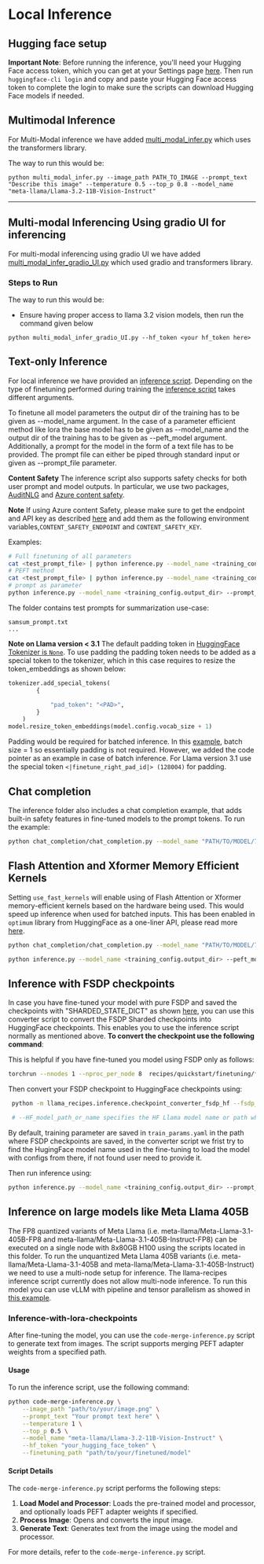 # Local Inference

## Hugging face setup
**Important Note**: Before running the inference, you'll need your Hugging Face access token, which you can get at your Settings page [here](https://huggingface.co/settings/tokens). Then run `huggingface-cli login` and copy and paste your Hugging Face access token to complete the login to make sure the scripts can download Hugging Face models if needed.

## Multimodal Inference
For Multi-Modal inference we have added [multi_modal_infer.py](multi_modal_infer.py) which uses the transformers library.

The way to run this would be:
```
python multi_modal_infer.py --image_path PATH_TO_IMAGE --prompt_text "Describe this image" --temperature 0.5 --top_p 0.8 --model_name "meta-llama/Llama-3.2-11B-Vision-Instruct"
```
---
## Multi-modal Inferencing Using gradio UI for inferencing
For multi-modal inferencing using gradio UI we have added [multi_modal_infer_gradio_UI.py](multi_modal_infer_gradio_UI.py) which used gradio and transformers library.

### Steps to Run

The way to run this would be:
- Ensure having proper access to llama 3.2 vision models, then run the command given below

```
python multi_modal_infer_gradio_UI.py --hf_token <your hf_token here>
```

## Text-only Inference
For local inference we have provided an [inference script](inference.py). Depending on the type of finetuning performed during training the [inference script](inference.py) takes different arguments.


To finetune all model parameters the output dir of the training has to be given as --model_name argument.
In the case of a parameter efficient method like lora the base model has to be given as --model_name and the output dir of the training has to be given as --peft_model argument.
Additionally, a prompt for the model in the form of a text file has to be provided. The prompt file can either be piped through standard input or given as --prompt_file parameter.

**Content Safety**
The inference script also supports safety checks for both user prompt and model outputs. In particular, we use two packages, [AuditNLG](https://github.com/salesforce/AuditNLG/tree/main) and [Azure content safety](https://pypi.org/project/azure-ai-contentsafety/1.0.0b1/).

**Note**
If using Azure content Safety, please make sure to get the endpoint and API key as described [here](https://pypi.org/project/azure-ai-contentsafety/1.0.0b1/) and add them as  the following environment variables,`CONTENT_SAFETY_ENDPOINT` and `CONTENT_SAFETY_KEY`.

Examples:

 ```bash
# Full finetuning of all parameters
cat <test_prompt_file> | python inference.py --model_name <training_config.output_dir> --use_auditnlg
# PEFT method
cat <test_prompt_file> | python inference.py --model_name <training_config.model_name> --peft_model <training_config.output_dir> --use_auditnlg
# prompt as parameter
python inference.py --model_name <training_config.output_dir> --prompt_file <test_prompt_file> --use_auditnlg
 ```
The  folder contains test prompts for summarization use-case:
```
samsum_prompt.txt
...
```

**Note on Llama version < 3.1**
The default padding token in [HuggingFace Tokenizer is `None`](https://github.com/huggingface/transformers/blob/main/src/transformers/models/llama/tokenization_llama.py#L110). To use padding the padding token needs to be added as a special token to the tokenizer, which in this case requires to resize the token_embeddings as shown below:

```python
tokenizer.add_special_tokens(
        {

            "pad_token": "<PAD>",
        }
    )
model.resize_token_embeddings(model.config.vocab_size + 1)
```
Padding would be required for batched inference. In this [example](inference.py), batch size = 1 so essentially padding is not required. However, we added the code pointer as an example in case of batch inference. For Llama version 3.1 use the special token `<|finetune_right_pad_id|> (128004)` for padding.

## Chat completion
The inference folder also includes a chat completion example, that adds built-in safety features in fine-tuned models to the prompt tokens. To run the example:

```bash
python chat_completion/chat_completion.py --model_name "PATH/TO/MODEL/7B/" --prompt_file chat_completion/chats.json  --quantization 8bit --use_auditnlg

```

## Flash Attention and Xformer Memory Efficient Kernels

Setting `use_fast_kernels` will enable using of Flash Attention or Xformer memory-efficient kernels based on the hardware being used. This would speed up inference when used for batched inputs. This has been enabled in `optimum` library from HuggingFace as a one-liner API, please read more [here](https://pytorch.org/blog/out-of-the-box-acceleration/).

```bash
python chat_completion/chat_completion.py --model_name "PATH/TO/MODEL/7B/" --prompt_file chat_completion/chats.json  --quantization 8bit --use_auditnlg --use_fast_kernels

python inference.py --model_name <training_config.output_dir> --peft_model <training_config.output_dir> --prompt_file <test_prompt_file> --use_auditnlg --use_fast_kernels

```

## Inference with FSDP checkpoints

In case you have fine-tuned your model with pure FSDP and saved the checkpoints with "SHARDED_STATE_DICT" as shown [here](../../../../src/llama_recipes/configs/fsdp.py), you can use this converter script to convert the FSDP Sharded checkpoints into HuggingFace checkpoints. This enables you to use the inference script normally as mentioned above.
**To convert the checkpoint use the following command**:

This is helpful if you have fine-tuned you model using FSDP only as follows:

```bash
torchrun --nnodes 1 --nproc_per_node 8  recipes/quickstart/finetuning/finetuning.py --enable_fsdp --model_name /path_of_model_folder/7B --dist_checkpoint_root_folder model_checkpoints --dist_checkpoint_folder fine-tuned --fsdp_config.pure_bf16
```
Then convert your FSDP checkpoint to HuggingFace checkpoints using:
```bash
 python -m llama_recipes.inference.checkpoint_converter_fsdp_hf --fsdp_checkpoint_path  PATH/to/FSDP/Checkpoints --consolidated_model_path PATH/to/save/checkpoints --HF_model_path_or_name PATH/or/HF/model_name

 # --HF_model_path_or_name specifies the HF Llama model name or path where it has config.json and tokenizer.json
 ```
By default, training parameter are saved in `train_params.yaml` in the path where FSDP checkpoints are saved, in the converter script we frist try to find the HugingFace model name used in the fine-tuning to load the model with configs from there, if not found user need to provide it.

Then run inference using:

```bash
python inference.py --model_name <training_config.output_dir> --prompt_file <test_prompt_file>

```

## Inference on large models like Meta Llama 405B
The FP8 quantized variants of Meta Llama (i.e. meta-llama/Meta-Llama-3.1-405B-FP8 and meta-llama/Meta-Llama-3.1-405B-Instruct-FP8) can be executed on a single node with 8x80GB H100 using the scripts located in this folder.
To run the unquantized Meta Llama 405B variants (i.e. meta-llama/Meta-Llama-3.1-405B and meta-llama/Meta-Llama-3.1-405B-Instruct) we need to use a multi-node setup for inference. The llama-recipes inference script currently does not allow multi-node inference. To run this model you can use vLLM with pipeline and tensor parallelism as showed in [this example](../../../3p_integrations/vllm/README.md).

### Inference-with-lora-checkpoints

After fine-tuning the model, you can use the `code-merge-inference.py` script to generate text from images. The script supports merging PEFT adapter weights from a specified path.

#### Usage

To run the inference script, use the following command:

```bash
python code-merge-inference.py \
    --image_path "path/to/your/image.png" \
    --prompt_text "Your prompt text here" \
    --temperature 1 \
    --top_p 0.5 \
    --model_name "meta-llama/Llama-3.2-11B-Vision-Instruct" \
    --hf_token "your_hugging_face_token" \
    --finetuning_path "path/to/your/finetuned/model"
```

#### Script Details

The `code-merge-inference.py` script performs the following steps:

1. **Load Model and Processor**: Loads the pre-trained model and processor, and optionally loads PEFT adapter weights if specified.
2. **Process Image**: Opens and converts the input image.
3. **Generate Text**: Generates text from the image using the model and processor.

For more details, refer to the `code-merge-inference.py` script.